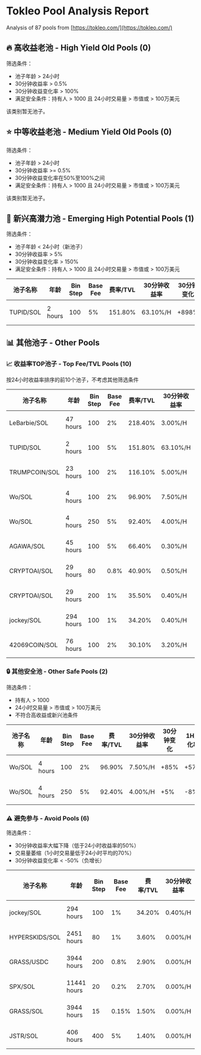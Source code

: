 # Tokleo Pool Analysis Report

Analysis of 87 pools from [https://tokleo.com/](https://tokleo.com/)



## 🔥 高收益老池 - High Yield Old Pools (0)

筛选条件：
- 池子年龄 > 24小时
- 30分钟收益率 > 0.5%
- 30分钟收益变化率 > 100%
- 满足安全条件：持有人 > 1000 且 24小时交易量 > 市值或 > 100万美元

该类别暂无池子。


## ⭐ 中等收益老池 - Medium Yield Old Pools (0)

筛选条件：
- 池子年龄 > 24小时
- 30分钟收益率 >= 0.5%
- 30分钟收益变化率在50%至100%之间
- 满足安全条件：持有人 > 1000 且 24小时交易量 > 市值或 > 100万美元

该类别暂无池子。


## 🌊 新兴高潜力池 - Emerging High Potential Pools (1)

筛选条件：
- 池子年龄 < 24小时（新池子）
- 30分钟收益率 > 5%
- 30分钟收益变化率 > 150%
- 满足安全条件：持有人 > 1000 且 24小时交易量 > 市值或 > 100万美元

| 池子名称 | 年龄 | Bin Step | Base Fee | 费率/TVL | 30分钟收益率 | 30分钟变化 | 1H变化率 | 链接 |
| ---- | --- | -------- | -------- | ------- | -------- | ---------- | -------- | ----- |
| TUPID/SOL | 2 hours | 100 | 5% | 151.80% | 63.10%/H | +898% | +1373% | [Meteora](https://app.meteora.ag/dlmm/9rMY2znf9wkHgRQjdjhbH5PCMKSBD9Q7hkq2M7hfBdVB)<br>[GMGN](https://gmgn.ai/sol/token/5xjVQYk7BAWt8cQjNDsxc4cpnQpzTTJNx7XbTd5Kpump)<br>[GeckoTerminal](https://www.geckoterminal.com/solana/pools/5xjVQYk7BAWt8cQjNDsxc4cpnQpzTTJNx7XbTd5Kpump) |


## 📊 其他池子 - Other Pools

### 📈 收益率TOP池子 - Top Fee/TVL Pools (10)

按24小时收益率排序的前10个池子，不考虑其他筛选条件

| 池子名称 | 年龄 | Bin Step | Base Fee | 费率/TVL | 30分钟收益率 | 30分钟变化 | 1H变化率 | 链接 |
| ---- | --- | -------- | -------- | ------- | -------- | ---------- | -------- | ----- |
| LeBarbie/SOL | 47 hours | 100 | 2% | 218.40% | 3.00%/H | -67% | -80% | [Meteora](https://app.meteora.ag/dlmm/BSc1hxX9X3YYutzWF1FPLCsTPtyVnuVh1Y3D6iba5BFE)<br>[GMGN](https://gmgn.ai/sol/token/6PPswxTsFHuEZPTuarS2xDeCGqefG3wTs2pK8upnpump)<br>[GeckoTerminal](https://www.geckoterminal.com/solana/pools/6PPswxTsFHuEZPTuarS2xDeCGqefG3wTs2pK8upnpump) |
| TUPID/SOL | 2 hours | 100 | 5% | 151.80% | 63.10%/H | +898% | +1373% | [Meteora](https://app.meteora.ag/dlmm/9rMY2znf9wkHgRQjdjhbH5PCMKSBD9Q7hkq2M7hfBdVB)<br>[GMGN](https://gmgn.ai/sol/token/5xjVQYk7BAWt8cQjNDsxc4cpnQpzTTJNx7XbTd5Kpump)<br>[GeckoTerminal](https://www.geckoterminal.com/solana/pools/5xjVQYk7BAWt8cQjNDsxc4cpnQpzTTJNx7XbTd5Kpump) |
| TRUMPCOIN/SOL | 23 hours | 100 | 2% | 116.10% | 5.00%/H | +4% | -21% | [Meteora](https://app.meteora.ag/dlmm/GF4NHQJ2GvN3ZdXiSVSXiC4jGhMmCXVFVhkYvfWkr6W5)<br>[GMGN](https://gmgn.ai/sol/token/8kKdLb7tWxuZHCyt9mx83Ei8pV9YTWJULMLcFWuqpump)<br>[GeckoTerminal](https://www.geckoterminal.com/solana/pools/8kKdLb7tWxuZHCyt9mx83Ei8pV9YTWJULMLcFWuqpump) |
| Wo/SOL | 4 hours | 100 | 2% | 96.90% | 7.50%/H | +85% | +57% | [Meteora](https://app.meteora.ag/dlmm/BU7aAYfWYaWozh7BoAASpQXK6LbrPhBJxtt6beid1B61)<br>[GMGN](https://gmgn.ai/sol/token/76RZeKinKT3jRx7aQZsV8TuDfB31f9HAQLwqp4Vcpump)<br>[GeckoTerminal](https://www.geckoterminal.com/solana/pools/76RZeKinKT3jRx7aQZsV8TuDfB31f9HAQLwqp4Vcpump) |
| Wo/SOL | 4 hours | 250 | 5% | 92.40% | 4.00%/H | +5% | -8% | [Meteora](https://app.meteora.ag/dlmm/BxZ2UyYX6jsatahYFnPWCiKXQZZthb2cLTihThxnRcUQ)<br>[GMGN](https://gmgn.ai/sol/token/76RZeKinKT3jRx7aQZsV8TuDfB31f9HAQLwqp4Vcpump)<br>[GeckoTerminal](https://www.geckoterminal.com/solana/pools/76RZeKinKT3jRx7aQZsV8TuDfB31f9HAQLwqp4Vcpump) |
| AGAWA/SOL | 45 hours | 100 | 5% | 66.40% | 0.30%/H | -88% | -93% | [Meteora](https://app.meteora.ag/dlmm/Au9f3BWPUfFqzZVSYBy3UtfAHp6gVKqfVrweXEsnkE4X)<br>[GMGN](https://gmgn.ai/sol/token/DH4MqNmSR7rSY1zLiEaszx8cyDPCNgTWWTm4w8TMpump)<br>[GeckoTerminal](https://www.geckoterminal.com/solana/pools/DH4MqNmSR7rSY1zLiEaszx8cyDPCNgTWWTm4w8TMpump) |
| CRYPTOAI/SOL | 29 hours | 80 | 0.8% | 40.90% | 0.50%/H | -73% | -76% | [Meteora](https://app.meteora.ag/dlmm/83YyQdXEwEnTybXu3kMBWkhicBoLRR1HD89efkd2Sd1m)<br>[GMGN](https://gmgn.ai/sol/token/12You7a9CKuEH6QMdjqX2Wuvxo8bkGjK4YEDngmiGsub)<br>[GeckoTerminal](https://www.geckoterminal.com/solana/pools/12You7a9CKuEH6QMdjqX2Wuvxo8bkGjK4YEDngmiGsub) |
| CRYPTOAI/SOL | 29 hours | 200 | 1% | 35.50% | 0.40%/H | -73% | -73% | [Meteora](https://app.meteora.ag/dlmm/XWjajhFZJ97fbmqrgo75e6VckPHBCUwziQ53gwuQGdy)<br>[GMGN](https://gmgn.ai/sol/token/12You7a9CKuEH6QMdjqX2Wuvxo8bkGjK4YEDngmiGsub)<br>[GeckoTerminal](https://www.geckoterminal.com/solana/pools/12You7a9CKuEH6QMdjqX2Wuvxo8bkGjK4YEDngmiGsub) |
| jockey/SOL | 294 hours | 100 | 1% | 34.20% | 0.40%/H | -70% | -71% | [Meteora](https://app.meteora.ag/dlmm/FR6Re2TX82pw64UAB9hxGi5Yq2ksZWLXGBjJ2Cw21x26)<br>[GMGN](https://gmgn.ai/sol/token/B91Nyc6SnWqr5DRR34eEMKuZrWh4zBhW9VhX4UNLpump)<br>[GeckoTerminal](https://www.geckoterminal.com/solana/pools/B91Nyc6SnWqr5DRR34eEMKuZrWh4zBhW9VhX4UNLpump) |
| 42069COIN/SOL | 76 hours | 100 | 2% | 30.10% | 3.20%/H | +156% | +108% | [Meteora](https://app.meteora.ag/dlmm/8e9T9yxucxV6HXQmVLdxohV24ZUpWmAV7iHfowibACFQ)<br>[GMGN](https://gmgn.ai/sol/token/5CxtvaR1SskwLxfzHGurx8Enu8bgSTPyWF3YP4sWpump)<br>[GeckoTerminal](https://www.geckoterminal.com/solana/pools/5CxtvaR1SskwLxfzHGurx8Enu8bgSTPyWF3YP4sWpump) |


### 🔒 其他安全池 - Other Safe Pools (2)

筛选条件：
- 持有人 > 1000
- 24小时交易量 > 市值或 > 100万美元
- 不符合高收益或新兴池条件

| 池子名称 | 年龄 | Bin Step | Base Fee | 费率/TVL | 30分钟收益率 | 30分钟变化 | 1H变化率 | 链接 |
| ---- | --- | -------- | -------- | ------- | -------- | ---------- | -------- | ----- |
| Wo/SOL | 4 hours | 100 | 2% | 96.90% | 7.50%/H | +85% | +57% | [Meteora](https://app.meteora.ag/dlmm/BU7aAYfWYaWozh7BoAASpQXK6LbrPhBJxtt6beid1B61)<br>[GMGN](https://gmgn.ai/sol/token/76RZeKinKT3jRx7aQZsV8TuDfB31f9HAQLwqp4Vcpump)<br>[GeckoTerminal](https://www.geckoterminal.com/solana/pools/76RZeKinKT3jRx7aQZsV8TuDfB31f9HAQLwqp4Vcpump) |
| Wo/SOL | 4 hours | 250 | 5% | 92.40% | 4.00%/H | +5% | -8% | [Meteora](https://app.meteora.ag/dlmm/BxZ2UyYX6jsatahYFnPWCiKXQZZthb2cLTihThxnRcUQ)<br>[GMGN](https://gmgn.ai/sol/token/76RZeKinKT3jRx7aQZsV8TuDfB31f9HAQLwqp4Vcpump)<br>[GeckoTerminal](https://www.geckoterminal.com/solana/pools/76RZeKinKT3jRx7aQZsV8TuDfB31f9HAQLwqp4Vcpump) |


### ⚠️ 避免参与 - Avoid Pools (6)

筛选条件：
- 30分钟收益率大幅下降（低于24小时收益率的50%）
- 交易量萎缩（1小时交易量低于24小时平均的70%）
- 30分钟收益变化率 < -50%（负增长）

| 池子名称 | 年龄 | Bin Step | Base Fee | 费率/TVL | 30分钟收益率 | 30分钟变化 | 1H变化率 | 链接 |
| ---- | --- | -------- | -------- | ------- | -------- | ---------- | -------- | ----- |
| jockey/SOL | 294 hours | 100 | 1% | 34.20% | 0.40%/H | -70% | -71% | [Meteora](https://app.meteora.ag/dlmm/FR6Re2TX82pw64UAB9hxGi5Yq2ksZWLXGBjJ2Cw21x26)<br>[GMGN](https://gmgn.ai/sol/token/B91Nyc6SnWqr5DRR34eEMKuZrWh4zBhW9VhX4UNLpump)<br>[GeckoTerminal](https://www.geckoterminal.com/solana/pools/B91Nyc6SnWqr5DRR34eEMKuZrWh4zBhW9VhX4UNLpump) |
| HYPERSKIDS/SOL | 2451 hours | 80 | 1% | 3.60% | 0.00%/H | -81% | -50% | [Meteora](https://app.meteora.ag/dlmm/GY9RbmEGcuwVq7joFWBrgmvkzzXjpti742syy2pPqEsj)<br>[GMGN](https://gmgn.ai/sol/token/GwkEDwePTa6aFosh9xzAniGK1zvLrQ5yPJfLnqwmuyhG)<br>[GeckoTerminal](https://www.geckoterminal.com/solana/pools/GwkEDwePTa6aFosh9xzAniGK1zvLrQ5yPJfLnqwmuyhG) |
| GRASS/USDC | 3944 hours | 200 | 0.8% | 2.90% | 0.00%/H | 0% | 0% | [Meteora](https://app.meteora.ag/dlmm/9hteERxDkPKRSq11GUPjxRm1VUR1ep4BSPWU6YRBpxxX)<br>[GMGN](https://gmgn.ai/sol/token/Grass7B4RdKfBCjTKgSqnXkqjwiGvQyFbuSCUJr3XXjs)<br>[GeckoTerminal](https://www.geckoterminal.com/solana/pools/Grass7B4RdKfBCjTKgSqnXkqjwiGvQyFbuSCUJr3XXjs) |
| SPX/SOL | 11441 hours | 20 | 0.2% | 2.70% | 0.00%/H | -61% | 0% | [Meteora](https://app.meteora.ag/dlmm/62KR7tk1KWARJ9PdCgoK9tTcTJBvDjB1aEcdr8myxKXN)<br>[GMGN](https://gmgn.ai/sol/token/J3NKxxXZcnNiMjKw9hYb2K4LUxgwB6t1FtPtQVsv3KFr)<br>[GeckoTerminal](https://www.geckoterminal.com/solana/pools/J3NKxxXZcnNiMjKw9hYb2K4LUxgwB6t1FtPtQVsv3KFr) |
| GRASS/SOL | 3944 hours | 15 | 0.15% | 1.50% | 0.00%/H | -27% | 0% | [Meteora](https://app.meteora.ag/dlmm/5BEYpX8vFT9FZx7doc8cdhzUXZh7Tbr3GR27tHYcZQjB)<br>[GMGN](https://gmgn.ai/sol/token/Grass7B4RdKfBCjTKgSqnXkqjwiGvQyFbuSCUJr3XXjs)<br>[GeckoTerminal](https://www.geckoterminal.com/solana/pools/Grass7B4RdKfBCjTKgSqnXkqjwiGvQyFbuSCUJr3XXjs) |
| JSTR/SOL | 406 hours | 400 | 5% | 1.40% | 0.00%/H | 0% | 0% | [Meteora](https://app.meteora.ag/dlmm/94qTMi7B3HUJMYfCf6uKuvxp8vvw5kj5RX7bp1LYH1yw)<br>[GMGN](https://gmgn.ai/sol/token/HrevD5UrqgEGBeiNuddMJfKaMUvAyoNCpASPjaMqJuTN)<br>[GeckoTerminal](https://www.geckoterminal.com/solana/pools/HrevD5UrqgEGBeiNuddMJfKaMUvAyoNCpASPjaMqJuTN) |
